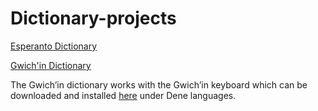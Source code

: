 # Dictionary-projects

[Esperanto Dictionary](https://shoowadoo.github.io/Dictionary-projects/esperanto-dictionary/)

[Gwich'in Dictionary](https://shoowadoo.github.io/Dictionary-projects/gwichin-dictionary/)

The Gwich’in dictionary works with the Gwich’in keyboard which can be downloaded and installed [here](https://languagegeek.com/lgwp/keyboards/) under Dene languages. 
